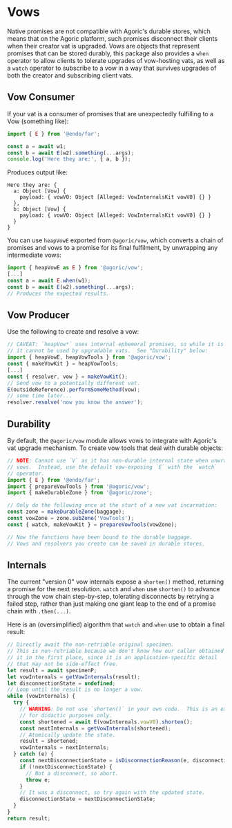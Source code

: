 # Vows

Native promises are not compatible with Agoric's durable stores, which means that on the Agoric platform, such promises disconnect their clients when their creator vat is upgraded.  Vows are objects that represent promises that can be stored durably, this package also provides a `when` operator to allow clients to tolerate upgrades of vow-hosting vats, as well as a `watch` operator to subscribe to a vow in a way that survives upgrades of both the creator and subscribing client vats.

## Vow Consumer

If your vat is a consumer of promises that are unexpectedly fulfilling to a Vow (something like):

```js
import { E } from '@endo/far';

const a = await w1;
const b = await E(w2).something(...args);
console.log('Here they are:', { a, b });
```

Produces output like:
```console
Here they are: {
  a: Object [Vow] {
    payload: { vowV0: Object [Alleged: VowInternalsKit vowV0] {} }
  },
  b: Object [Vow] {
    payload: { vowV0: Object [Alleged: VowInternalsKit vowV0] {} }
  }
}
```

You can use `heapVowE` exported from `@agoric/vow`, which converts a chain of
promises and vows to a promise for its final fulfilment, by unwrapping any
intermediate vows:

```js
import { heapVowE as E } from '@agoric/vow';
[...]
const a = await E.when(w1);
const b = await E(w2).something(...args);
// Produces the expected results.
```

## Vow Producer

Use the following to create and resolve a vow:

```js
// CAVEAT: `heapVow*` uses internal ephemeral promises, so while it is convenient,
// it cannot be used by upgradable vats.  See "Durability" below:
import { heapVowE, heapVowTools } from '@agoric/vow';
const { makeVowKit } = heapVowTools;
[...]
const { resolver, vow } = makeVowKit();
// Send vow to a potentially different vat.
E(outsideReference).performSomeMethod(vow);
// some time later...
resolver.resolve('now you know the answer');
```

## Durability

By default, the `@agoric/vow` module allows vows to integrate with Agoric's vat
upgrade mechanism.  To create vow tools that deal with durable objects:

```js
// NOTE: Cannot use `V` as it has non-durable internal state when unwrapping
// vows.  Instead, use the default vow-exposing `E` with the `watch`
// operator.
import { E } from '@endo/far';
import { prepareVowTools } from '@agoric/vow';
import { makeDurableZone } from '@agoric/zone';

// Only do the following once at the start of a new vat incarnation:
const zone = makeDurableZone(baggage);
const vowZone = zone.subZone('VowTools');
const { watch, makeVowKit } = prepareVowTools(vowZone);

// Now the functions have been bound to the durable baggage.
// Vows and resolvers you create can be saved in durable stores.
```

## Internals

The current "version 0" vow internals expose a `shorten()` method, returning a
promise for the next resolution.  `watch` and `when` use `shorten()` to advance
through the vow chain step-by-step, tolerating disconnects by retrying a failed
step, rather than just making one giant leap to the end of a promise chain with
`.then(...)`.

Here is an (oversimplified) algorithm that `watch` and `when` use to obtain a
final result:

```js
// Directly await the non-retriable original specimen.
// This is non-retriable because we don't know how our caller obtained
// it in the first place, since it is an application-specific detail
// that may not be side-effect free.
let result = await specimenP;
let vowInternals = getVowInternals(result);
let disconnectionState = undefined;
// Loop until the result is no longer a vow.
while (vowInternals) {
  try {
    // WARNING: Do not use `shorten()` in your own code.  This is an example
    // for didactic purposes only.
    const shortened = await E(vowInternals.vowV0).shorten();
    const nextInternals = getVowInternals(shortened);
    // Atomically update the state.
    result = shortened;
    vowInternals = nextInternals;
  } catch (e) {
    const nextDisconnectionState = isDisconnectionReason(e, disconnectionState);
    if (!nextDisconnectionState) {
      // Not a disconnect, so abort.
      throw e;
    }
    // It was a disconnect, so try again with the updated state.
    disconnectionState = nextDisconnectionState;
  }
}
return result;
```
